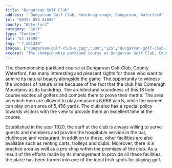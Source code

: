 ```yaml
---
title: "Dungarvan Golf Club"
address: " Dungarvan Golf Club, Knocknagranagh, Dungarvan, Waterford"
tel: "00353 058 41605"
county: "Waterford"
category: "Golf"
type: "Content"
lat: "52.11399"
lng: "-7.581339"
images: ["dungarvan-golf-club-0.jpg","300","125","dungarvan-golf-club-1.jpg","250","179","dungarvan-golf-club-3.jpg","275","111"]
excerpt: "The championship parkland course at Dungarvan Golf Club, County Waterford, has many  interesting and pleasant sights for those who want to admire its..."
---
```

<p>The championship parkland course at Dungarvan Golf Club, County Waterford, has many  interesting and pleasant sights for those who want to admire its natural beauty  alongside the game. The opportunity to witness the wonders of nature arise  because of the fact that the club has Comeragh Mountains as its backdrop. The  architectural soundness of this 18 hole course excites all golfers and compels  them to prove their mettle. The area on which men are allowed to play measures  6,688 yards, while the women can play on an area of 5,456 yards. The club also  has a special policy towards visitors with the view to provide them an  excellent time at the course. </p>
<p>Established  in the year 1920, the staff at the club is always willing to serve guests and  members and provide the hospitable service in the bar, clubhouse and  restaurant. In addition to these, other facilities are also available such as  renting carts, trolleys and clubs. Moreover, there is a practice area as well  as a pro shop within the premises of the club. As a result of the efforts made  by its management to provide all these facilities, the place has been turned  into one of the ideal Irish spots for playing golf.   </p>